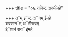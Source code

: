 +++
title = "०६ तमिन्द्रं दानमीमहे"

+++
त᳓म् इ᳓न्द्रं दा᳓नम् ईमहे  
शवसान᳓म् अ᳓भीरुवम्  
ई᳓शानं राय᳓ ईमहे